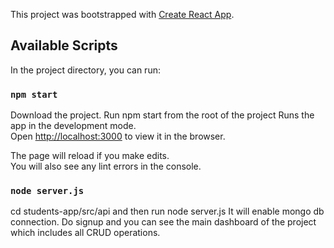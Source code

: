 This project was bootstrapped with [Create React App](https://github.com/facebook/create-react-app).

## Available Scripts

In the project directory, you can run:

### `npm start`
Download the project. Run npm start from the root of the project 
Runs the app in the development mode.<br>
Open [http://localhost:3000](http://localhost:3000) to view it in the browser.

The page will reload if you make edits.<br>
You will also see any lint errors in the console.

### `node server.js`
cd students-app/src/api
and then run node server.js
It will enable mongo db connection.
Do signup and you can see the main dashboard of the project which includes all CRUD operations.
